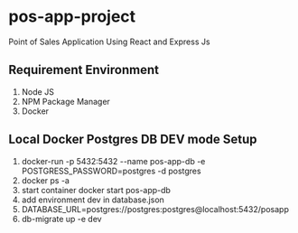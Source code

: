 # pos-app-project
 Point of Sales Application Using React and Express Js

## Requirement Environment
1. Node JS
1. NPM Package Manager
1. Docker

## Local Docker Postgres DB DEV mode Setup
1. docker-run -p 5432:5432 --name pos-app-db -e POSTGRESS_PASSWORD=postgres -d postgres
1. docker ps -a
1. start container docker start pos-app-db
1. add environment dev in database.json
1. DATABASE_URL=postgres://postgres:postgres@localhost:5432/posapp
1. db-migrate up -e dev